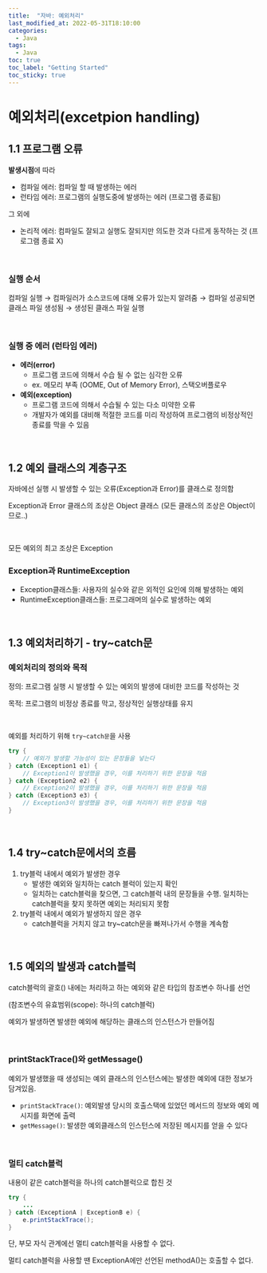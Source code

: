 ```yaml
---
title:  "자바: 예외처리"
last_modified_at: 2022-05-31T18:10:00
categories: 
  - Java
tags:
  - Java
toc: true
toc_label: "Getting Started"
toc_sticky: true
---
```


# 예외처리(excetpion handling)

## 1.1 프로그램 오류

**발생시점**에 따라

- 컴파일 에러: 컴파일 할 때 발생하는 에러
- 런타임 에러: 프로그램의 실행도중에 발생하는 에러 (프로그램 종료됨)

그 외에

- 논리적 에러: 컴파일도 잘되고 실행도 잘되지만 의도한 것과 다르게 동작하는 것 (프로그램 종료 X)

<br>

### 실행 순서

컴파일 실행 → 컴파일러가 소스코드에 대해 오류가 있는지 알려줌 → 컴파일 성공되면 클래스 파일 생성됨 → 생성된 클래스 파일 실행

<br>

### 실행 중 에러 (런타임 에러)

- **에러(error)**
    - 프로그램 코드에 의해서 수습 될 수 없는 심각한 오류
    - ex. 메모리 부족 (OOME, Out of Memory Error), 스택오버플로우
- **예외(exception)**
    - 프로그램 코드에 의해서 수습될 수 있는 다소 미약한 오류
    - 개발자가 예외를 대비해 적절한 코드를 미리 작성하여 프로그램의 비정상적인 종료를 막을 수 있음

<br>

## 1.2 예외 클래스의 계층구조

자바에선 실행 시 발생할 수 있는 오류(Exception과 Error)를 클래스로 정의함

Exception과 Error 클래스의 조상은 Object 클래스 (모든 클래스의 조상은 Object이므로..)

<br>

모든 예외의 최고 조상은 Exception

### Exception과 RuntimeException

- Exception클래스들: 사용자의 실수와 같은 외적인 요인에 의해 발생하는 예외
- RuntimeException클래스들: 프로그래머의 실수로 발생하는 예외

<br>

## 1.3 예외처리하기 - try~catch문

### 예외처리의 정의와 목적

정의: 프로그램 실행 시 발생할 수 있는 예외의 발생에 대비한 코드를 작성하는 것

목적: 프로그램의 비정상 종료를 막고, 정상적인 실행상태를 유지

<br>

예외를 처리하기 위해 `try~catch문`을 사용

```java
try {
	// 예외가 발생할 가능성이 있는 문장들을 넣는다
} catch (Exception1 e1) {
	// Exception1이 발생했을 경우, 이를 처리하기 위한 문장을 적음
} catch (Exception2 e2) {
	// Exception2이 발생했을 경우, 이를 처리하기 위한 문장을 적음
} catch (Exception3 e3) {
	// Exception3이 발생했을 경우, 이를 처리하기 위한 문장을 적음
}
```

<br>

## 1.4 try~catch문에서의 흐름

1. try블럭 내에서 예외가 발생한 경우
    - 발생한 예외와 일치하는 catch 블럭이 있는지 확인
    - 일치하는 catch블럭을 찾으면, 그 catch블럭 내의 문장들을 수행. 일치하는 catch블럭을 찾지 못하면 예외는 처리되지 못함
2. try블럭 내에서 예외가 발생하지 않은 경우
    - catch블럭을 거치지 않고 try~catch문을 빠져나가서 수행을 계속함

<br>    

## 1.5 예외의 발생과 catch블럭

catch블럭의 괄호() 내에는 처리하고 하는 예외와 같은 타입의 참조변수 하나를 선언

(참조변수의 유효범위(scope): 하나의 catch블럭)

예외가 발생하면 발생한 예외에 해당하는 클래스의 인스턴스가 만들어짐

<br>

### printStackTrace()와 getMessage()

예외가 발생했을 때 생성되는 예외 클래스의 인스턴스에는 발생한 예외에 대한 정보가 담겨있음.

- `printStackTrace()`: 예외발생 당시의 호출스택에 있었던 메서드의 정보와 예외 메시지를 화면에 출력
- `getMessage()`: 발생한 예외클래스의 인스턴스에 저장된 메시지를 얻을 수 있다

<br>

### 멀티 catch블럭

내용이 같은 catch블럭을 하나의 catch블럭으로 합친 것

```java
try {
	...
} catch (ExceptionA | ExceptionB e) {
	e.printStackTrace();
}
```

단, 부모 자식 관계에선 멀티 catch블럭을 사용할 수 없다.

멀티 catch블럭을 사용할 땐 ExceptionA에만 선언된 methodA()는 호출할 수 없다.